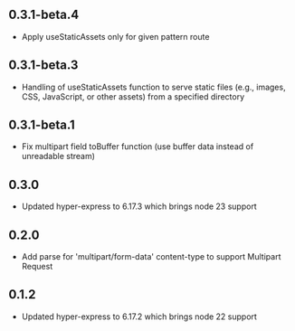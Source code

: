 ## 0.3.1-beta.4

* Apply useStaticAssets only for given pattern route 

## 0.3.1-beta.3

* Handling of useStaticAssets function to serve static files (e.g., images, CSS, JavaScript, or other assets) from a specified directory

## 0.3.1-beta.1

* Fix multipart field toBuffer function (use buffer data instead of unreadable stream)

## 0.3.0

* Updated hyper-express to 6.17.3 which brings node 23 support

## 0.2.0

* Add parse for 'multipart/form-data' content-type to support Multipart Request


## 0.1.2

* Updated hyper-express to 6.17.2 which brings node 22 support